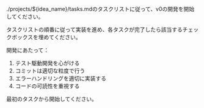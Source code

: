 ./projects/${idea_name}/tasks.mdのタスクリストに従って、v0の開発を開始してください。

タスクリストの順番に従って実装を進め、各タスクが完了したら該当するチェックボックスを埋めてください。

開発にあたって：
1. テスト駆動開発を心がける
2. コミットは適切な粒度で行う
3. エラーハンドリングを適切に実装する
4. コードの可読性を重視する

最初のタスクから開始してください。